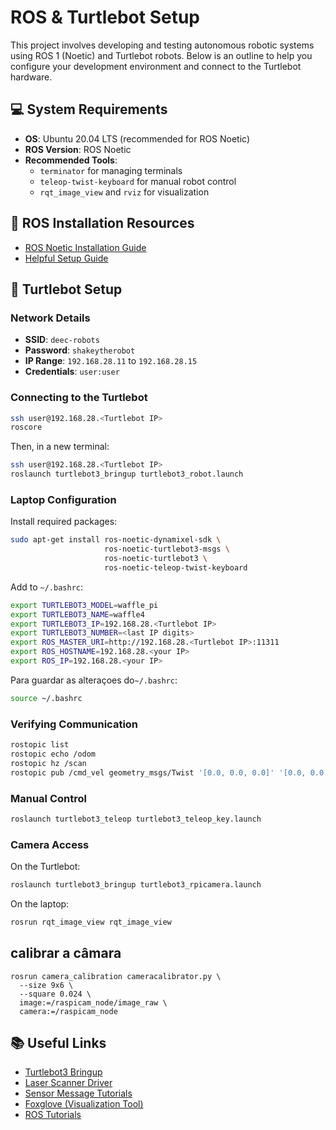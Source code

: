 # ROS & Turtlebot Setup

This project involves developing and testing autonomous robotic systems using ROS 1 (Noetic) and Turtlebot robots. Below is an outline to help you configure your development environment and connect to the Turtlebot hardware.

## 💻 System Requirements

- **OS**: Ubuntu 20.04 LTS (recommended for ROS Noetic)
- **ROS Version**: ROS Noetic
- **Recommended Tools**: 
  - `terminator` for managing terminals
  - `teleop-twist-keyboard` for manual robot control
  - `rqt_image_view` and `rviz` for visualization

## 🧰 ROS Installation Resources

- [ROS Noetic Installation Guide](http://wiki.ros.org/noetic/Installation/Ubuntu)
- [Helpful Setup Guide](https://varhowto.com/install-ros-noetic-ubuntu-20-04)

## 🐢 Turtlebot Setup

### Network Details

- **SSID**: `deec-robots`
- **Password**: `shakeytherobot`
- **IP Range**: `192.168.28.11` to `192.168.28.15`
- **Credentials**: `user:user`

### Connecting to the Turtlebot

```bash
ssh user@192.168.28.<Turtlebot IP>
roscore
```

Then, in a new terminal:

```bash
ssh user@192.168.28.<Turtlebot IP>
roslaunch turtlebot3_bringup turtlebot3_robot.launch
```

### Laptop Configuration

Install required packages:

```bash
sudo apt-get install ros-noetic-dynamixel-sdk \
                     ros-noetic-turtlebot3-msgs \
                     ros-noetic-turtlebot3 \
                     ros-noetic-teleop-twist-keyboard
```

Add to `~/.bashrc`:

```bash
export TURTLEBOT3_MODEL=waffle_pi
export TURTLEBOT3_NAME=waffle4
export TURTLEBOT3_IP=192.168.28.<Turtlebot IP>
export TURTLEBOT3_NUMBER=<last IP digits>
export ROS_MASTER_URI=http://192.168.28.<Turtlebot IP>:11311
export ROS_HOSTNAME=192.168.28.<your IP>
export ROS_IP=192.168.28.<your IP>
```
Para guardar as alteraçoes do`~/.bashrc`:

```bash
source ~/.bashrc
```



### Verifying Communication

```bash
rostopic list
rostopic echo /odom
rostopic hz /scan
rostopic pub /cmd_vel geometry_msgs/Twist '[0.0, 0.0, 0.0]' '[0.0, 0.0, 0.5]' 
```

### Manual Control

```bash
roslaunch turtlebot3_teleop turtlebot3_teleop_key.launch
```

### Camera Access

On the Turtlebot:

```bash
roslaunch turtlebot3_bringup turtlebot3_rpicamera.launch
```

On the laptop:

```bash
rosrun rqt_image_view rqt_image_view
```
## calibrar a câmara
```
rosrun camera_calibration cameracalibrator.py \
  --size 9x6 \
  --square 0.024 \
  image:=/raspicam_node/image_raw \
  camera:=/raspicam_node
```

## 📚 Useful Links

- [Turtlebot3 Bringup](http://wiki.ros.org/turtlebot3_bringup)
- [Laser Scanner Driver](http://wiki.ros.org/hls_lfcd_lds_driver)
- [Sensor Message Tutorials](http://wiki.ros.org/sensor_msgs/Tutorials)
- [Foxglove (Visualization Tool)](https://foxglove.dev/)
- [ROS Tutorials](http://wiki.ros.org/ROS/Tutorials)
